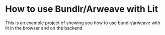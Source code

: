 # How to use Bundlr/Arweave with Lit

This is an example project of showing you how to use bundlr/arweave with lit in the browser and on the backend

## 